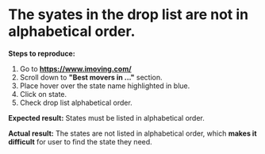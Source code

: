 # The syates in the drop list are not in alphabetical order.

__Steps to reproduce:__

  1. Go to __https://www.imoving.com/__
  2. Scroll down to __"Best movers in ..."__ section.
  3. Place hover over the state name highlighted in blue.
  4. Click on state.
  5. Check drop list alphabetical order.
  
  
__Expected result:__ States must be listed in alphabetical order.

__Actual result:__ The states are not listed in alphabetical order, which __makes it difficult__ for user to find the state they need.
 
